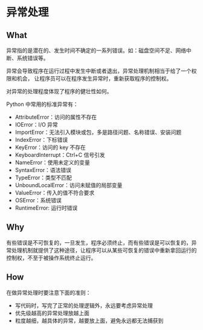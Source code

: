 # 异常处理

## What

异常指的是潜在的、发生时间不确定的一系列错误。如：磁盘空间不足、网络中断、系统错误等。

异常会导致程序在运行过程中发生中断或者退出，异常处理机制相当于给了一个权限和机会， 让程序员可以在程序发生异常时，重新获取程序的控制权。

对异常的处理程度体现了程序的健壮性如何。

Python 中常用的标准异常有：

- AttributeError：访问的属性不存在
- IOError：I/O 异常
- ImportError：无法引入模块或包，多是路径问题、名称错误、安装问题
- IndexError：下标错误
- KeyError：访问的 key 不存在
- KeyboardInterrupt：Ctrl+C 信号引发
- NameError：使用未定义的变量
- SyntaxError：语法错误
- TypeError：类型不匹配
- UnboundLocalError：访问未赋值的局部变量
- ValueError：传入的值不符合要求
- OSError：系统错误
- RuntimeError: 运行时错误

## Why

有些错误是不可恢复的，一旦发生，程序必须终止，而有些错误是可以恢复的，异常处理机制就提供了这种途径，让程序可以从某些可恢复的错误中重新拿回运行的控制权，不至于被操作系统终止运行。

## How

在做异常处理时要注意下面的准则：

- 写代码时，写完了正常的处理逻辑外，永远要考虑异常处理
- 优先级越高的异常处理放越上面
- 粒度越细，越具体的异常，越要放上面，避免永远都无法捕获到